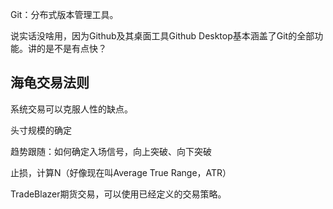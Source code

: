 Git：分布式版本管理工具。

说实话没啥用，因为Github及其桌面工具Github Desktop基本涵盖了Git的全部功能。讲的是不是有点快？

## 海龟交易法则

系统交易可以克服人性的缺点。

头寸规模的确定

趋势跟随：如何确定入场信号，向上突破、向下突破

止损，计算N（好像现在叫Average True Range，ATR）

TradeBlazer期货交易，可以使用已经定义的交易策略。